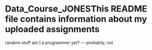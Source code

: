 # Data_Course_JONESThis README file contains information about my uploaded assignments
random stuff
am I a programmer yet?
---probably, not
